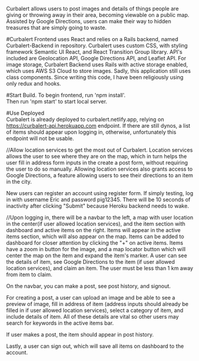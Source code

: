 Curbalert allows users to post images and details of things people are giving or throwing away in their area, becoming viewable on a public map. Assisted by Google Directions, users can make their way to hidden treasures that are simply going to waste.  

#Curbalert Frontend uses React and relies on a Rails backend, named Curbalert-Backend in repository. Curbalert uses custom CSS, with styling framework Semantic UI React, and React Transition Group library. API's included are Geolocation API, Google Directions API, and Leaflet API. For image storage, Curbalert Backend uses Rails with active storage enabled, which uses AWS S3 Cloud to store images. Sadly, this application still uses class components. Since writing this code, I have been religiously using only redux and hooks.  

#Start Build. 
To begin frontend, run 'npm install'.  
Then run 'npm start' to start local server.  
  
#Use Deployed  
Curbalert is already deployed to curbalert.netlify.app, relying on https://curbalert-api.herokuapp.com endpoint. If there are still dynos, a list of items should appear upon logging in, otherwise, unfortunately this endpoint will not be usable.  
  
  
//Allow location services to get the most out of Curbalert. Location services allows the user to see where they are on the map, which in turn helps the user fill in address form inputs in the create a post form, without requiring the user to do so manually. Allowing location services also grants access to Google Directions, a feature allowing users to see their directions to an item in the city.  
  
New users can register an account using register form. If simply testing, log in with username Eric and password pig12345. There will be 10 seconds of inactivity after clicking "Submit" because Heroku backend needs to wake.  
  
//Upon logging in, there will be a navbar to the left, a map with user location in the center(if user allowed location services), and the item section with dashboard and active items on the right. Items will appear in the active items section, which will also appear on the map. Items can be added to dashboard for closer attention by clicking the "+" on active items. Items have a zoom in button for the image, and a map locator button which will center the map on the item and expand the item's marker. A user can see the details of item, see Google Directions to the item (if user allowed location services), and claim an item. The user must be less than 1 km away from item to claim.  
  
On the navbar, you can make a post, see post history, and signout.  
  
For creating a post, a user can upload an image and be able to see a preview of image, fill in address of item (address inputs should already be filled in if user allowed location services), select a category of item, and include details of item. All of these details are vital so other users may search for keywords in the active items bar.  
  
If user makes a post, the item should appear in post history.  
  
Lastly, a user can sign out, which will save all items on dashboard to the account.  
